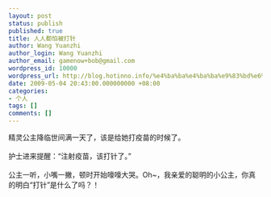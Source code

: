 ```yaml
---
layout: post
status: publish
published: true
title: 人人都怕被打针
author: Wang Yuanzhi
author_login: Wang Yuanzhi
author_email: gamenow+bob@gmail.com
wordpress_id: 10000
wordpress_url: http://blog.hotinno.info/%e4%ba%ba%e4%ba%ba%e9%83%bd%e6%80%95%e8%a2%ab%e6%89%93%e9%92%88.html
date: 2009-05-04 20:43:00.000000000 +08:00
categories:
- 个人
tags: []
comments: []
---
```

精灵公主降临世间满一天了，该是给她打疫苗的时候了。<br /><br />护士进来提醒：“注射疫苗，该打针了。”<br /><br />公主一听，小嘴一撇，顿时开始嚎嚎大哭。Oh~，我亲爱的聪明的小公主，你真的明白“打针”是什么了吗？！
